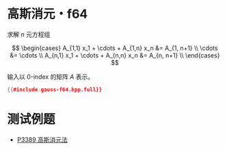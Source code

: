# 高斯消元・f64

求解 $n$ 元方程组

$$
\begin{cases}
A_{1,1} x_1 + \cdots + A_{1,n} x_n &= A_{1, n+1} \\
\cdots &= \cdots \\
A_{n,1} x_1 + \cdots + A_{n,n} x_n &= A_{n, n+1} \\
\end{cases}
$$

输入以 $0$-index 的矩阵 $A$ 表示。

```cpp
{{#include gauss-f64.hpp.full}}
```

# 测试例题

- [P3389 高斯消元法](https://www.luogu.com.cn/problem/P3389)
